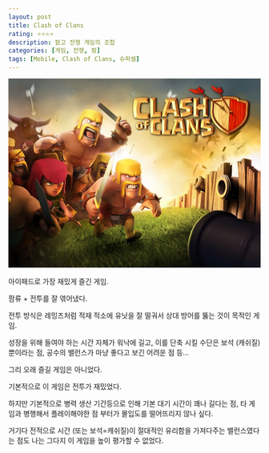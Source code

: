```yaml
---
layout: post
title: Clash of Clans
rating: ⭐️⭐️⭐️⭐️
description: 팜고 전쟁 게임의 조합
categories: [게임, 전쟁, 팜]
tags: [Mobile, Clash of Clans, 슈퍼셀]
---
```


![COC](../../images/2013/coc.jpg)

아이패드로 가장 재밌게 즐긴 게임.

팜류 + 전투를 잘 엮어냈다.

전투 방식은 레밍즈처럼 적재 적소에 유닛을 잘 떨궈서 상대 방어를 뚫는 것이 목적인 게임.

성장을 위해 들여야 하는 시간 자체가 워낙에 길고, 이를 단축 시킬 수단은 보석 (캐쉬질)뿐이라는 점, 공수의 밸런스가 마냥 좋다고 보긴 어려운 점 등…

그리 오래 즐길 게임은 아니었다.

기본적으로 이 게임은 전투가 재밌었다.

하지만 기본적으로 병력 생산 기간등으로 인해 기본 대기 시간이 꽤나 길다는 점, 타 게임과 병행해서 플레이해야한 점 부터가 몰입도를 떨어뜨리지 않나 싶다.

거기다 전적으로 시간 (또는 보석=캐쉬질)이 절대적인 유리함을 가져다주는 밸런스였다는 점도 나는 그다지 이 게임을 높이 평가할 수 없었다.
